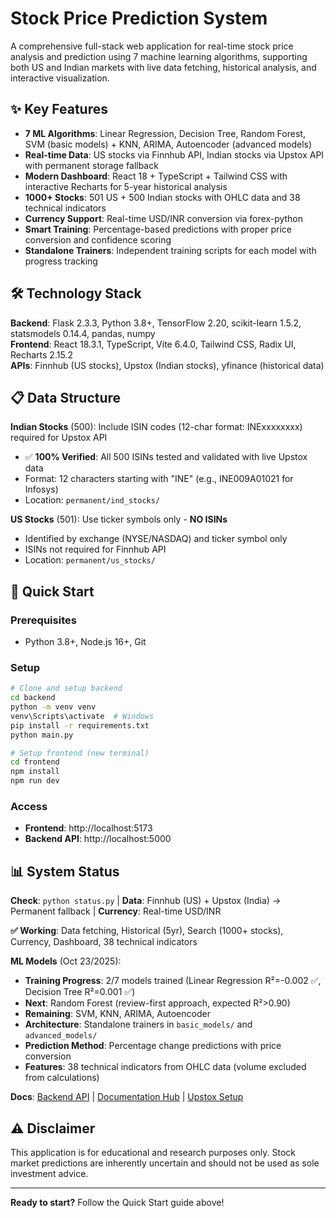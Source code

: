 # Stock Price Prediction System

A comprehensive full-stack web application for real-time stock price analysis and prediction using 7 machine learning algorithms, supporting both US and Indian markets with live data fetching, historical analysis, and interactive visualization.

## ✨ Key Features

- **7 ML Algorithms**: Linear Regression, Decision Tree, Random Forest, SVM (basic models) + KNN, ARIMA, Autoencoder (advanced models)
- **Real-time Data**: US stocks via Finnhub API, Indian stocks via Upstox API with permanent storage fallback
- **Modern Dashboard**: React 18 + TypeScript + Tailwind CSS with interactive Recharts for 5-year historical analysis
- **1000+ Stocks**: 501 US + 500 Indian stocks with OHLC data and 38 technical indicators
- **Currency Support**: Real-time USD/INR conversion via forex-python
- **Smart Training**: Percentage-based predictions with proper price conversion and confidence scoring
- **Standalone Trainers**: Independent training scripts for each model with progress tracking

## 🛠️ Technology Stack

**Backend**: Flask 2.3.3, Python 3.8+, TensorFlow 2.20, scikit-learn 1.5.2, statsmodels 0.14.4, pandas, numpy  
**Frontend**: React 18.3.1, TypeScript, Vite 6.4.0, Tailwind CSS, Radix UI, Recharts 2.15.2  
**APIs**: Finnhub (US stocks), Upstox (Indian stocks), yfinance (historical data)

## 📋 Data Structure

**Indian Stocks** (500): Include ISIN codes (12-char format: INExxxxxxxx) required for Upstox API
- ✅ **100% Verified**: All 500 ISINs tested and validated with live Upstox data
- Format: 12 characters starting with "INE" (e.g., INE009A01021 for Infosys)
- Location: `permanent/ind_stocks/`

**US Stocks** (501): Use ticker symbols only - **NO ISINs**
- Identified by exchange (NYSE/NASDAQ) and ticker symbol only
- ISINs not required for Finnhub API
- Location: `permanent/us_stocks/`

## 🚀 Quick Start

### Prerequisites
- Python 3.8+, Node.js 16+, Git

### Setup
```bash
# Clone and setup backend
cd backend
python -m venv venv
venv\Scripts\activate  # Windows
pip install -r requirements.txt
python main.py

# Setup frontend (new terminal)
cd frontend
npm install
npm run dev
```

### Access
- **Frontend**: http://localhost:5173
- **Backend API**: http://localhost:5000

## 📊 System Status

**Check**: `python status.py` | **Data**: Finnhub (US) + Upstox (India) → Permanent fallback | **Currency**: Real-time USD/INR

**✅ Working**: Data fetching, Historical (5yr), Search (1000+ stocks), Currency, Dashboard, 38 technical indicators

**ML Models** (Oct 23/2025): 
- **Training Progress**: 2/7 models trained (Linear Regression R²=-0.002 ✅, Decision Tree R²=0.001 ✅)
- **Next**: Random Forest (review-first approach, expected R²>0.90)
- **Remaining**: SVM, KNN, ARIMA, Autoencoder
- **Architecture**: Standalone trainers in `basic_models/` and `advanced_models/`
- **Prediction Method**: Percentage change predictions with price conversion
- **Features**: 38 technical indicators from OHLC data (volume excluded from calculations)

**Docs**: [Backend API](backend/README.md) | [Documentation Hub](documentation/README.md) | [Upstox Setup](documentation/UPSTOX_INTEGRATION.md)

## ⚠️ Disclaimer

This application is for educational and research purposes only. Stock market predictions are inherently uncertain and should not be used as sole investment advice.

---

**Ready to start?** Follow the Quick Start guide above!
